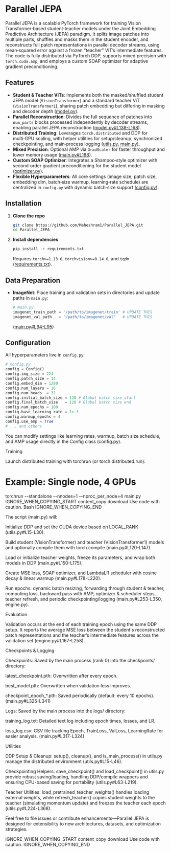 # Parallel JEPA

Parallel JEPA is a scalable PyTorch framework for training Vision Transformer‑based student‑teacher models under the Joint Embedding Predictive Architecture (JEPA) paradigm. It splits image patches into multiple parts, shuffles and masks them in the student encoder, and reconstructs full patch representations in parallel decoder streams, using mean‑squared error against a frozen “teacher” ViT’s intermediate features. The code is fully distributed via PyTorch DDP, supports mixed precision with `torch.cuda.amp`, and employs a custom SOAP optimizer for adaptive gradient preconditioning.

## Features

*   **Student & Teacher ViTs**: Implements both the masked/shuffled student JEPA model (`VisionTransformer`) and a standard teacher ViT (`VisionTransformer1`), sharing patch embedding but differing in masking and decoder depth ([model.py](https://github.com/Maheshram1/Parallel_JEPA/blob/main/model.py)).
*   **Parallel Reconstruction**: Divides the full sequence of patches into `num_parts` blocks processed independently by decoder streams, enabling parallel JEPA reconstruction ([model.py#L138-L168](https://github.com/Maheshram1/Parallel_JEPA/blob/main/model.py#L138)). <!-- Update link/lines as needed -->
*   **Distributed Training**: Leverages `torch.distributed` and DDP for multi‑GPU scaling, with helper utilities for setup/cleanup, synchronized checkpointing, and main‑process logging ([utils.py](https://github.com/Maheshram1/Parallel_JEPA/blob/main/utils.py), [main.py](https://github.com/Maheshram1/Parallel_JEPA/blob/main/main.py)).
*   **Mixed Precision**: Optional AMP via `GradScaler` for faster throughput and lower memory usage ([main.py#L188](https://github.com/Maheshram1/Parallel_JEPA/blob/main/main.py#L188)). <!-- Update link/lines as needed -->
*   **Custom SOAP Optimizer**: Integrates a Shampoo‑style optimizer with second‑order gradient preconditioning for the student model ([optimizer.py](https://github.com/Maheshram1/Parallel_JEPA/blob/main/optimizer.py)).
*   **Flexible Hyperparameters**: All core settings (image size, patch size, embedding dim, batch‑size warmup, learning‑rate schedule) are centralized in `config.py` with dynamic batch‑size support ([config.py](https://github.com/Maheshram1/Parallel_JEPA/blob/main/config.py)).

## Installation

1.  **Clone the repo**
    ```bash
    git clone https://github.com/Maheshram1/Parallel_JEPA.git
    cd Parallel_JEPA
    ```

2.  **Install dependencies**
    ```bash
    pip install -r requirements.txt
    ```
    Requires `torch>=1.13.0`, `torchvision>=0.14.0`, and `tqdm` ([requirements.txt](https://github.com/Maheshram1/Parallel_JEPA/blob/main/requirements.txt)).

## Data Preparation

*   **ImageNet**: Place training and validation sets in directories and update paths in `main.py`:
    ```python
    # main.py
    imagenet_train_path = '/path/to/imagenet/train' # UPDATE THIS
    imagenet_val_path   = '/path/to/imagenet/val'   # UPDATE THIS
    ```
    ([main.py#L94-L95](https://github.com/Maheshram1/Parallel_JEPA/blob/main/main.py#L94)) <!-- Update link/lines as needed -->

## Configuration

All hyperparameters live in `config.py`:

```python
# config.py
config = Config()
config.img_size = 224
config.patch_size = 14
config.embed_dim = 1280
config.num_layers = 16
config.num_heads  = 32
config.initial_batch_size = 128 # Global batch size start
config.final_batch_size   = 128 # Global batch size end
config.num_epochs = 100
config.base_learning_rate = 1e-3
config.warmup_epochs = 4
config.use_amp = True
# ... and others
```


You can modify settings like learning rates, warmup, batch size schedule, and AMP usage directly in the Config class (config.py).

Training

Launch distributed training with torchrun (or torch.distributed.run):

# Example: Single node, 4 GPUs
torchrun --standalone --nnodes=1 --nproc_per_node=4 main.py
IGNORE_WHEN_COPYING_START
content_copy
download
Use code with caution.
Bash
IGNORE_WHEN_COPYING_END

The script (main.py) will:

Initialize DDP and set the CUDA device based on LOCAL_RANK (utils.py#L15-L30). <!-- Update link/lines as needed -->

Build student (VisionTransformer) and teacher (VisionTransformer1) models and optionally compile them with torch.compile (main.py#L120-L147). <!-- Update link/lines as needed -->

Load or initialize teacher weights, freeze its parameters, and wrap both models in DDP (main.py#L150-L175). <!-- Update link/lines as needed -->

Create MSE loss, SOAP optimizer, and LambdaLR scheduler with cosine decay & linear warmup (main.py#L178-L220). <!-- Update link/lines as needed -->

Run epochs: dynamic batch resizing, forwarding through student & teacher, computing loss, backward pass with AMP, optimizer & scheduler steps, teacher refresh, and periodic checkpointing/logging (main.py#L253-L350, engine.py). <!-- Update link/lines as needed -->

Evaluation

Validation occurs at the end of each training epoch using the same DDP setup. It reports the average MSE loss between the student's reconstructed patch representations and the teacher’s intermediate features across the validation set (engine.py#L167-L258). <!-- Update link/lines as needed -->

Checkpoints & Logging

Checkpoints: Saved by the main process (rank 0) into the checkpoints/ directory:

latest_checkpoint.pth: Overwritten after every epoch.

best_model.pth: Overwritten when validation loss improves.

checkpoint_epoch_*.pth: Saved periodically (default: every 10 epochs).
(main.py#L325-L341) <!-- Update link/lines as needed -->

Logs: Saved by the main process into the logs/ directory:

training_log.txt: Detailed text log including epoch times, losses, and LR.

loss_log.csv: CSV file tracking Epoch, TrainLoss, ValLoss, LearningRate for easier analysis.
(main.py#L317-L324) <!-- Update link/lines as needed -->

Utilities

DDP Setup & Cleanup: setup(), cleanup(), and is_main_process() in utils.py manage the distributed environment (utils.py#L15-L46). <!-- Update link/lines as needed -->

Checkpointing Helpers: save_checkpoint() and load_checkpoint() in utils.py provide robust saving/loading, handling DDP/compile wrappers and ensuring CPU-based saving for portability (utils.py#L63-L219). <!-- Update link/lines as needed -->

Teacher Utilities: load_pretrained_teacher_weights() handles loading external weights, while refresh_teacher() copies student weights to the teacher (simulating momentum update) and freezes the teacher each epoch (utils.py#L224-L368). <!-- Update link/lines as needed -->

Feel free to file issues or contribute enhancements—Parallel JEPA is designed for extensibility to new architectures, datasets, and optimization strategies.

IGNORE_WHEN_COPYING_START
content_copy
download
Use code with caution.
IGNORE_WHEN_COPYING_END
